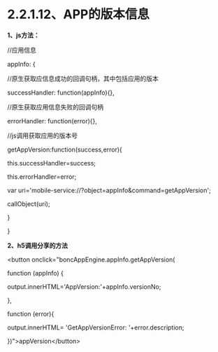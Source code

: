 # **2.2.1.12、APP的版本信息**

**1、js方法：**

//应用信息

appInfo: {

//原生获取应信息成功的回调句柄，其中包括应用的版本

successHandler: function\(appInfo\){},

//原生获取应用信息失败的回调句柄

errorHandler: function\(error\){},

//js调用获取应用的版本号

getAppVersion:function\(success,error\){

this.successHandler=success;

this.errorHandler=error;

var uri='mobile-service://?object=appInfo&command=getAppVersion';

callObject\(uri\);

}

}

**2、h5调用分享的方法**

&lt;button onclick="boncAppEngine.appInfo.getAppVersion\(

function \(appInfo\) {

output.innerHTML='AppVersion:'+appInfo.versionNo;

},

function \(error\){

output.innerHTML= 'GetAppVersionError: '+error.description;

}\)"&gt;appVersion&lt;/button&gt;

